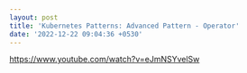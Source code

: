 ```yaml
---
layout: post
title: 'Kubernetes Patterns: Advanced Pattern - Operator'
date: '2022-12-22 09:04:36 +0530'
---
```


https://www.youtube.com/watch?v=eJmNSYvelSw